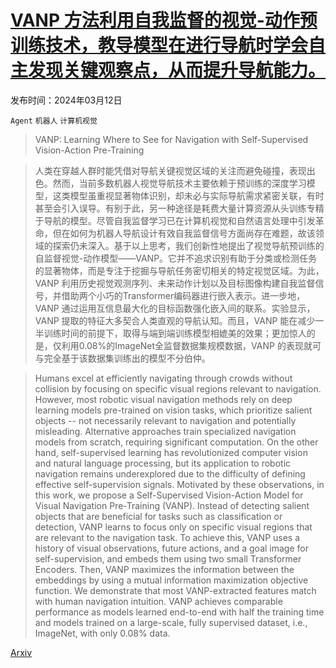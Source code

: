 # [VANP 方法利用自我监督的视觉-动作预训练技术，教导模型在进行导航时学会自主发现关键观察点，从而提升导航能力。](https://arxiv.org/abs/2403.08109)

发布时间：2024年03月12日

`Agent` `机器人` `计算机视觉`

> VANP: Learning Where to See for Navigation with Self-Supervised Vision-Action Pre-Training

> 人类在穿越人群时能凭借对导航关键视觉区域的关注而避免碰撞，表现出色。然而，当前多数机器人视觉导航技术主要依赖于预训练的深度学习模型，这类模型虽重视显著物体识别，却未必与实际导航需求紧密关联，有时甚至会引入误导。有别于此，另一种途径是耗费大量计算资源从头训练专精于导航的模型。尽管自我监督学习已在计算机视觉和自然语言处理中引发革命，但在如何为机器人导航设计有效自我监督信号方面尚存在难题，故该领域的探索仍未深入。基于以上思考，我们创新性地提出了视觉导航预训练的自监督视觉-动作模型——VANP。它并不追求识别有助于分类或检测任务的显著物体，而是专注于挖掘与导航任务密切相关的特定视觉区域。为此，VANP 利用历史视觉观测序列、未来动作计划以及目标图像构建自我监督信号，并借助两个小巧的Transformer编码器进行嵌入表示。进一步地，VANP 通过运用互信息最大化的目标函数强化嵌入间的联系。实验显示，VANP 提取的特征大多契合人类直观的导航认知。而且，VANP 能在减少一半训练时间的前提下，取得与端到端训练模型相媲美的效果；更加惊人的是，仅利用0.08%的ImageNet全监督数据集规模数据，VANP 的表现就可与完全基于该数据集训练出的模型不分伯仲。

> Humans excel at efficiently navigating through crowds without collision by focusing on specific visual regions relevant to navigation. However, most robotic visual navigation methods rely on deep learning models pre-trained on vision tasks, which prioritize salient objects -- not necessarily relevant to navigation and potentially misleading. Alternative approaches train specialized navigation models from scratch, requiring significant computation. On the other hand, self-supervised learning has revolutionized computer vision and natural language processing, but its application to robotic navigation remains underexplored due to the difficulty of defining effective self-supervision signals. Motivated by these observations, in this work, we propose a Self-Supervised Vision-Action Model for Visual Navigation Pre-Training (VANP). Instead of detecting salient objects that are beneficial for tasks such as classification or detection, VANP learns to focus only on specific visual regions that are relevant to the navigation task. To achieve this, VANP uses a history of visual observations, future actions, and a goal image for self-supervision, and embeds them using two small Transformer Encoders. Then, VANP maximizes the information between the embeddings by using a mutual information maximization objective function. We demonstrate that most VANP-extracted features match with human navigation intuition. VANP achieves comparable performance as models learned end-to-end with half the training time and models trained on a large-scale, fully supervised dataset, i.e., ImageNet, with only 0.08% data.

[Arxiv](https://arxiv.org/abs/2403.08109)